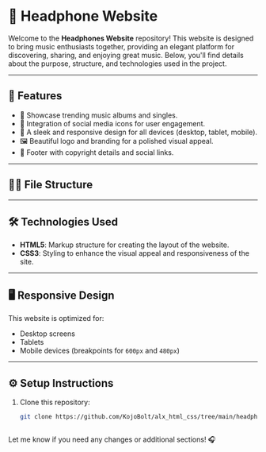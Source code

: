 # 🎵 Headphone Website

Welcome to the **Headphones Website** repository! This website is designed to bring music enthusiasts together, providing an elegant platform for discovering, sharing, and enjoying great music. Below, you'll find details about the purpose, structure, and technologies used in the project.

---

## 🌟 Features

- 🎷 Showcase trending music albums and singles.
- 🎵 Integration of social media icons for user engagement.
- 🎨 A sleek and responsive design for all devices (desktop, tablet, mobile).
- 🖼️ Beautiful logo and branding for a polished visual appeal.
- 📜 Footer with copyright details and social links.

---

## 💁️‍♂️ File Structure


---

## 🛠️ Technologies Used

- **HTML5**: Markup structure for creating the layout of the website.
- **CSS3**: Styling to enhance the visual appeal and responsiveness of the site.

---

## 🖥️ Responsive Design

This website is optimized for:
- Desktop screens
- Tablets
- Mobile devices (breakpoints for `600px` and `480px`)

---

## ⚙️ Setup Instructions

1. Clone this repository:
   ```bash
   git clone https://github.com/KojoBolt/alx_html_css/tree/main/headphones



Let me know if you need any changes or additional sections! 🎧
